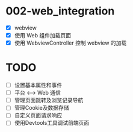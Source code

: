 # 002-web_integration

- [x] webview
- [x] 使用 Web 组件加载页面
- [x] 使用 WebviewController 控制 webview 的加载

# TODO
- [ ] 设置基本属性和事件
- [ ] 平台 <--> Web 通信
- [ ] 管理页面跳转及浏览记录导航
- [ ] 管理Cookie及数据存储
- [ ] 自定义页面请求响应
- [ ] 使用Devtools工具调试前端页面
